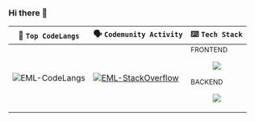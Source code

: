 ### Hi there 👋

| 🎯 <code>Top CodeLangs</code> | 🗣️ <code>Codemunity Activity</code> | ⌨️ <code>Tech Stack</code> |
| --- | --- | --- |
| ![EML-CodeLangs](https://github-readme-stats.vercel.app/api/top-langs/?username=eml-bin&layout=compact&theme=merko) | [![EML-StackOverflow](https://github-readme-stackoverflow.vercel.app/?userID=4010240&theme=dark)](https://stackoverflow.com/users/4010240/eduardo-ml) | <div><div><sub>FRONTEND</sub><p align="center"><a href="#"><img src="https://skillicons.dev/icons?i=react,html,angular,css" /></a></p></div><div><sub>BACKEND</sub><p align="center"><a href="#"><img src="https://skillicons.dev/icons?i=python,java,cs" /></a></p></div></div> |

<!--
**eml-bin/eml-bin** is a ✨ _special_ ✨ repository because its `README.md` (this file) appears on your GitHub profile.

Here are some ideas to get you started:

- 🔭 I’m currently working on ...
- 🌱 I’m currently learning ...
- 👯 I’m looking to collaborate on ...
- 🤔 I’m looking for help with ...
- 💬 Ask me about ...
- 📫 How to reach me: ...
- 😄 Pronouns: ...
- ⚡ Fun fact: ...
-->
